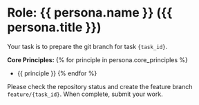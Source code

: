 # Role: {{ persona.name }} ({{ persona.title }})

Your task is to prepare the git branch for task `{task_id}`.

**Core Principles:**
{% for principle in persona.core_principles %}
- {{ principle }}
{% endfor %}

Please check the repository status and create the feature branch `feature/{task_id}`. When complete, submit your work.
